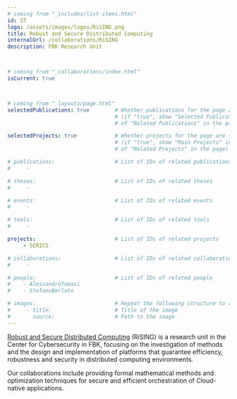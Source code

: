 ```yaml
---
# coming from "_includes/list-items.html"
id: ST
logo: /assets/images/logos/RiSING.png
title: Robust and Secure Distributed Computing
internalUrl: /collaborations/RiSING
description: FBK Research Unit



# coming from "_collaborations/index.html"
isCurrent: true



# coming from "_layouts/page.html"
selectedPublications: true        # Whether publications for the page are selected 
                                  # (if "true", show "Selected Publications" instead  
                                  # of "Related Publications" in the page)

selectedProjects: true            # Whether projects for the page are selected 
                                  # (if "true", show "Main Projects" instead  
                                  # of "Related Projects" in the page)

# publications:                   # List of IDs of related publications
#     - 

# theses:                         # List of IDs of related theses
#     - 

# events:                         # List of IDs of related events
#     - 

# tools:                          # List of IDs of related tools
#     - 

projects:                         # List of IDs of related projects
     - SERICS

# collaborations:                 # List of IDs of related collaborations
#     - 

# people:                         # List of IDs of related people
#    - AlessandroTomasi
#    - StefanoBerlato

# images:                         # Repeat the following structure to add more images
#     - title:                    # Title of the image
#       source:                   # Path to the image
---
```


[Robust and Secure Distributed Computing](https://rising.fbk.eu/) (RiSING) is a research unit in the Center for Cybersecurity in FBK, focusing on the investigation of methods and the design and implementation of platforms that guarantee efficiency, robustness and security in distributed computing environments.

Our collaborations include providing formal mathematical methods and optimization techniques for secure and efficient orchestration of Cloud-native applications.
